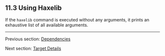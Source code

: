 ## 11.3 Using Haxelib

If the `haxelib` command is executed without any arguments, it prints an exhaustive list of all available arguments.

---

Previous section: [Dependencies](haxelib-json-dependencies.md)

Next section: [Target Details](target-details.md)